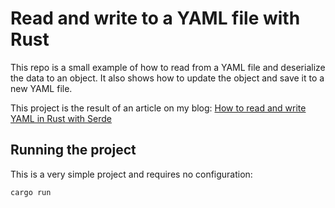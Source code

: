 # Read and write to a YAML file with Rust

This repo is a small example of how to read from a YAML file and deserialize the data to an object. It also shows how to update the object and save it to a new YAML file.

This project is the result of an article on my blog: [How to read and write YAML in Rust with Serde](https://tms-dev-blog.com/how-to-read-and-write-yaml-in-rust-with-serde/)

## Running the project

This is a very simple project and requires no configuration:

```bash
cargo run
```
